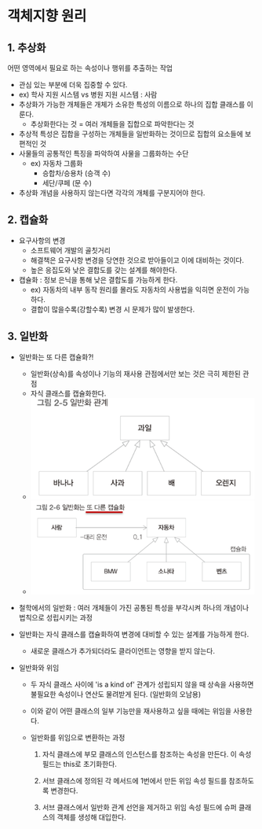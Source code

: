 # 객체지향 원리

## 1. 추상화

어떤 영역에서 필요로 하는 속성이나 행위를 추출하는 작업

- 관심 있는 부분에 더욱 집중할 수 있다.
- ex) 학사 지원 시스템 vs 병원 지원 시스템 : 사람
- 추상화가 가능한 개체들은 개체가 소유한 특성의 이름으로 하나의 집합 클래스를 이룬다.
  - 추상화한다는 것 = 여러 개체들을 집합으로 파악한다는 것
- 추상적 특성은 집합을 구성하는 개체들을 일반화하는 것이므로 집합의 요소들에 보편적인 것
- 사물들의 공통적인 특징을 파악하여 사물을 그룹화하는 수단
  - ex) 자동차 그룹화
    - 승합차/승용차 (승객 수)
    - 세단/쿠페 (문 수)
- 추상화 개념을 사용하지 않는다면 각각의 개체를 구분지어야 한다.

## 2. 캡슐화

- 요구사항의 변경
  - 소프트웨어 개발의 골칫거리
  - 해결책은 요구사항 변경을 당연한 것으로 받아들이고 이에 대비하는 것이다.
  - 높은 응집도와 낮은 결합도를 갖는 설계를 해야한다.
- 캡슐화 : 정보 은닉을 통해 낮은 결합도를 가능하게 한다.
  - ex) 자동차의 내부 동작 원리를 몰라도 자동차의 사용법을 익히면 운전이 가능하다.
  - 결합이 많을수록(강할수록) 변경 시 문제가 많이 발생한다.

## 3. 일반화

- 일반화는 또 다른 캡슐화?!

  - 일반화(상속)를 속성이나 기능의 재사용 관점에서만 보는 것은 극히 제한된 관점
  - 자식 클래스를 캡슐화한다.
  - ![일반화](./img/1.PNG)
  - ![일반화⊂캡슐화](./img/2.PNG)

- 철학에서의 일반화 : 여러 개체들이 가진 공통된 특성을 부각시켜 하나의 개념이나 법칙으로 성립시키는 과정

- 일반화는 자식 클래스를 캡슐화하여 변경에 대비할 수 있는 설계를 가능하게 한다.

  - 새로운 클래스가 추가되더라도 클라이언트는 영향을 받지 않는다.

- 일반화와 위임

  - 두 자식 클래스 사이에 'is a kind of' 관계가 성립되지 않을 때 상속을 사용하면 불필요한 속성이나 연산도 물려받게 된다. (일반화의 오남용)

  - 이와 같이 어떤 클래스의 일부 기능만을 재사용하고 싶을 때에는 위임을 사용한다.

  - 일반화를 위임으로 변환하는 과정

    1) 자식 클래스에 부모 클래스의 인스턴스를 참조하는 속성을 만든다. 이 속성 필드는 this로 초기화한다.

    2) 서브 클래스에 정의된 각 메서드에 1번에서 만든 위임 속성 필드를 참조하도록 변경한다.

    3) 서브 클래스에서 일반화 관계 선언을 제거하고 위임 속성 필드에 슈퍼 클래스의 객체를 생성해 대입한다.